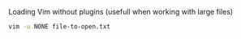 Loading Vim without plugins (usefull when working with large files)

```sh
vim -u NONE file-to-open.txt
```
